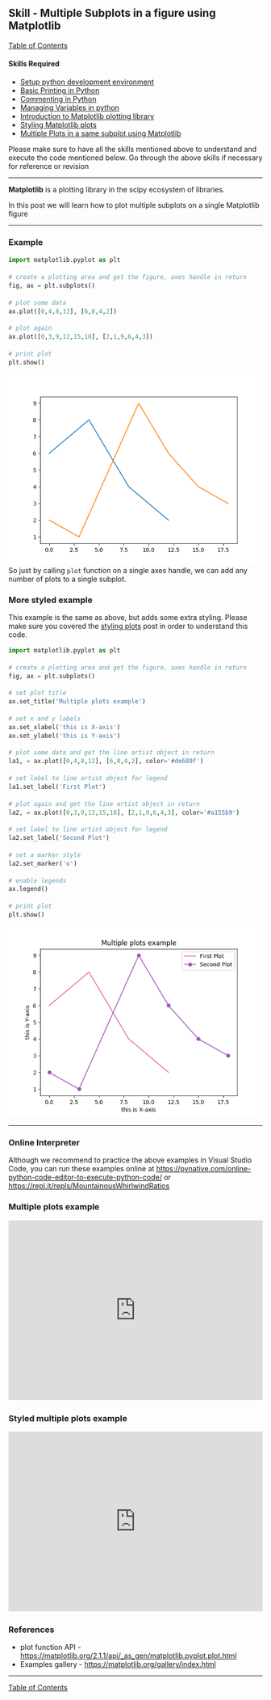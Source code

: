 ## Skill - Multiple Subplots in a figure using Matplotlib
[Table of Contents](https://nagasudhir.blogspot.com/2020/04/taming-python-table-of-contents.html)

#### Skills Required
* [Setup python development environment](https://nagasudhir.blogspot.com/2020/04/setup-python-development-environment_14.html)
* [Basic Printing in Python](https://nagasudhir.blogspot.com/2020/04/basic-printing-in-python.html)
* [Commenting in Python](https://nagasudhir.blogspot.com/2020/04/comments-in-python.html)
* [Managing Variables in python](https://nagasudhir.blogspot.com/2020/04/managing-variables-in-python.html)
* [Introduction to Matplotlib plotting library](https://nagasudhir.blogspot.com/2020/05/intro-to-matplotlib.html)
* [Styling Matplotlib plots](https://nagasudhir.blogspot.com/2020/05/styling-matplotlib-plots.html)
* [Multiple Plots in a same subplot using Matplotlib](https://nagasudhir.blogspot.com/2020/05/multiple-plots-in-same-subplot-using.html)

Please make sure to have all the skills mentioned above to understand and execute the code mentioned below. Go through the above skills if necessary for reference or revision
<hr/>

**Matplotlib** is a plotting library in the scipy ecosystem of libraries.

In this post we will learn how to plot multiple subplots on a single Matplotlib figure

<hr/>

### Example
```python
import matplotlib.pyplot as plt

# create a plotting area and get the figure, axes handle in return
fig, ax = plt.subplots()

# plot some data
ax.plot([0,4,8,12], [6,8,4,2])

# plot again
ax.plot([0,3,9,12,15,18], [2,1,9,6,4,3])

# print plot
plt.show()
```
![basic multiple plots output](https://github.com/nagasudhirpulla/taming_python/raw/master/blog/skills/assets/img/basic_multiple_plots.png)
So just by calling `plot` function on a single axes handle, we can add any number of plots to a single subplot.

### More styled example
This example is the same as above, but adds some extra styling.
Please make sure you covered the [styling plots](https://nagasudhir.blogspot.com/2020/05/styling-matplotlib-plots.html) post in order to understand this code.
```python
import matplotlib.pyplot as plt

# create a plotting area and get the figure, axes handle in return
fig, ax = plt.subplots()

# set plot title
ax.set_title('Multiple plots example')

# set x and y labels
ax.set_xlabel('this is X-axis')
ax.set_ylabel('this is Y-axis')

# plot some data and get the line artist object in return
la1, = ax.plot([0,4,8,12], [6,8,4,2], color='#de689f')

# set label to line artist object for legend
la1.set_label('First Plot')

# plot again and get the line artist object in return
la2, = ax.plot([0,3,9,12,15,18], [2,1,9,6,4,3], color='#a155b9')

# set label to line artist object for legend
la2.set_label('Second Plot')

# set a marker style
la2.set_marker('o')

# enable legends
ax.legend()

# print plot
plt.show()
```
![styled basic multiple plots output](https://github.com/nagasudhirpulla/taming_python/raw/master/blog/skills/assets/img/basic_multiple_plots_styled.png)

<hr/>

### Online Interpreter
Although we recommend to practice the above examples in Visual Studio Code, you can run these examples online at https://pynative.com/online-python-code-editor-to-execute-python-code/ or https://repl.it/repls/MountainousWhirlwindRatios

### Multiple plots example
<iframe src="https://trinket.io/embed/python3/3bc5748621" width="100%" height="356" frameborder="0" marginwidth="0" marginheight="0" allowfullscreen></iframe>

### Styled multiple plots example
<iframe src="https://trinket.io/embed/python3/93046401c2" width="100%" height="356" frameborder="0" marginwidth="0" marginheight="0" allowfullscreen></iframe>

### References
*  plot function API - https://matplotlib.org/2.1.1/api/_as_gen/matplotlib.pyplot.plot.html
* Examples gallery - https://matplotlib.org/gallery/index.html

<hr/>

[Table of Contents](https://nagasudhir.blogspot.com/2020/04/taming-python-table-of-contents.html)



<!--stackedit_data:
eyJwcm9wZXJ0aWVzIjoidGl0bGU6IE11bHRpcGxlIHN1YnBsb3
RzIGluIGEgZmlndXJlIHVzaW5nIE1hdHBsb3RsaWJcbmF1dGhv
cjogTmFnYXN1ZGhpciBQdWxsYVxuZGF0ZTogJzIwMjAtMDUtMD
knXG50YWdzOiAncHl0aG9uLCBsZWFybmluZywgdHV0b3JpYWws
IHRhbWluZ19weXRob25fc2tpbGwnXG5jYXRlZ29yaWVzOiB0YW
1pbmdfcHl0aG9uX3NraWxsXG4iLCJoaXN0b3J5IjpbMzA3OTA0
NTcyXX0=
-->